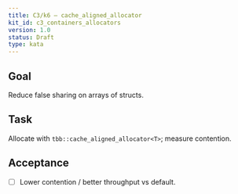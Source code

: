 ```yaml
---
title: C3/k6 — cache_aligned_allocator
kit_id: c3_containers_allocators
version: 1.0
status: Draft
type: kata
---
```

## Goal
Reduce false sharing on arrays of structs.
## Task
Allocate with `tbb::cache_aligned_allocator<T>`; measure contention.
## Acceptance
- [ ] Lower contention / better throughput vs default.